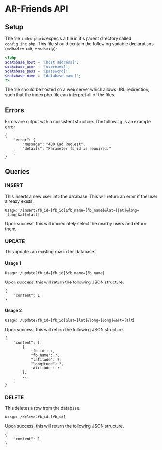 # AR-Friends API

## Setup

The file `index.php` is expects a file in it's parent directory called
`config.inc.php`. This file should contain the following variable
declarations (edited to suit, obviously):

```php
<?php
$database_host = '[host address]';
$database_user = '[username]';
$database_pass = '[password]';
$database_name = '[database name]';
?>
```

The file should be hosted on a web server which allows URL redirection,
such that the index.php file can interpret all of the files.

## Errors

Errors are output with a consistent structure. The following is an example
error.

```JS
{
	"error": {
		"message": "400 Bad Request",
		"details": "Parameter fb_id is required."
	}
}
```

## Queries

### INSERT

This inserts a new user into the database. This will return an error if the
user already exists.

```
Usage: /insert?fb_id=[fb_id]&fb_name=[fb_name]&lat=[lat]&long=[long]&alt=[alt]
```

Upon success, this will immediately select the nearby users and return them.

### UPDATE

This updates an existing row in the database.

#### Usage 1

```
Usage: /update?fb_id=[fb_id]&fb_name=[fb_name]
```

Upon success, this will return the following JSON structure.

```JS
{
	"content": 1
}
```

#### Usage 2

```
Usage: /update?fb_id=[fb_id]&lat=[lat]&long=[long]&alt=[alt]
```

Upon success, this will return the following JSON structure.

```JS
{
	"content": [
		{
			"fb_id": ?,
			"fb_name": ?,
			"latitude": ?,
			"longitude": ?,
			"altitude": ?
		},
		...
	]
}
```

### DELETE

This deletes a row from the database.

```
Usage: /delete?fb_id=[fb_id]
```

Upon success, this will return the following JSON structure.

```JS
{
	"content": 1
}
```